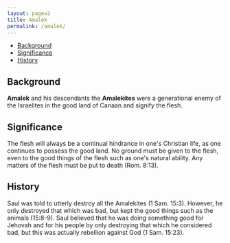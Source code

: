```yaml
---
layout: pagev2
title: Amalek
permalink: /amalek/
---
```

- [Background](#background)
- [Significance](#significance)
- [History](#history)

## Background

**Amalek** and his descendants the **Amalekites** were a generational enemy of the Israelites in the good land of Canaan and signify the flesh. 

## Significance

The flesh will always be a continual hindrance in one's Christian life, as one continues to possess the good land. No ground must be given to the flesh, even to the good things of the flesh such as one's natural ability. Any matters of the flesh must be put to death (Rom. 8:13).

## History

Saul was told to utterly destroy all the Amalekites (1 Sam. 15:3). However, he only destroyed that which was bad, but kept the good things such as the animals (15:8-9). Saul believed that he was doing something good for Jehovah and for his people by only destroying that which he considered bad, but this was actually rebellion against God (1 Sam. 15:23).
